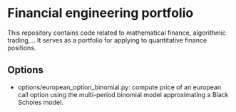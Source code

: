 
# Financial engineering portfolio

This repository contains code related to mathematical finance, algorithmic trading,... It serves as a portfolio
for applying to quantitative finance positions.

## Options

- options/european_option_binomial.py: compute price of an european call option using the multi-period binomial model approximating a Black Scholes model.
